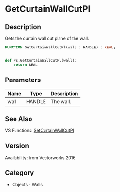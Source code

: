 # GetCurtainWallCutPl

## Description
Gets the curtain wall cut plane of the wall.

```pascal
FUNCTION GetCurtainWallCutPl(wall : HANDLE) : REAL;
```

```python

def vs.GetCurtainWallCutPl(wall):
    return REAL
```

## Parameters
|Name|Type|Description|
|---|---|---|
|wall|HANDLE|The wall.|

## See Also
VS Functions:
[SetCurtainWallCutPl](SetCurtainWallCutPl.md)

## Version
Availability: from Vectorworks 2016
## Category
* Objects - Walls

